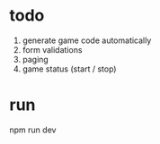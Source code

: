 # todo
1. generate game code automatically
2. form validations
3. paging
4. game status (start / stop)



# run
npm run dev

